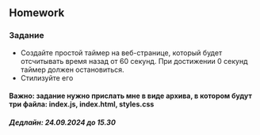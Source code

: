 ##  Homework

### Задание

- Создайте простой таймер на веб-странице, который будет отсчитывать время назад от 60 секунд. При достижении 0 секунд таймер должен остановиться.
- Стилизуйте его

#### Важно: задание нужно прислать мне в виде архива, в котором будут три файла: index.js, index.html, styles.css
##### Дедлайн: 24.09.2024 до 15.30


